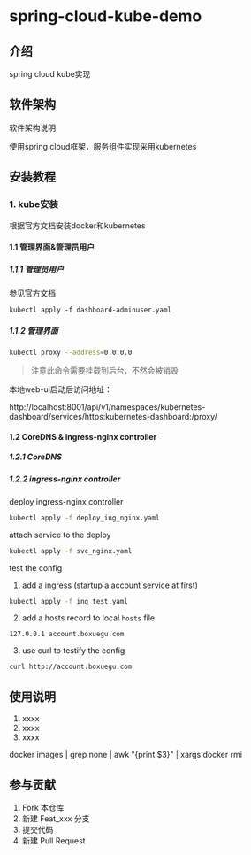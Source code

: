 spring-cloud-kube-demo
============================

## 介绍

spring cloud kube实现

## 软件架构

软件架构说明

使用spring cloud框架，服务组件实现采用kubernetes


## 安装教程

### 1. kube安装 

根据官方文档安装docker和kubernetes

#### 1.1 管理界面&管理员用户

##### 1.1.1 管理员用户

[参见官方文档](https://kubernetes.io/docs/tasks/access-application-cluster/web-ui-dashboard/)

```kubernetes
kubectl apply -f dashboard-adminuser.yaml
```

##### 1.1.2 管理界面

```bash
kubectl proxy --address=0.0.0.0
```

> 注意此命令需要挂载到后台，不然会被销毁

本地web-ui启动后访问地址：

http://localhost:8001/api/v1/namespaces/kubernetes-dashboard/services/https:kubernetes-dashboard:/proxy/

#### 1.2 CoreDNS & ingress-nginx controller

##### 1.2.1 CoreDNS

##### 1.2.2 ingress-nginx controller

deploy ingress-nginx controller

```bash
kubectl apply -f deploy_ing_nginx.yaml
```

attach service to the deploy

```bash
kubectl apply -f svc_nginx.yaml
```

test the config

1. add a ingress (startup a account service at first)

```bash
kubectl apply -f ing_test.yaml
```

2. add a hosts record to local `hosts` file

```text
127.0.0.1 account.boxuegu.com
```

3. use curl to testify the config 

```bash
curl http://account.boxuegu.com
```

## 使用说明

1. xxxx
2. xxxx
3. xxxx

docker images | grep none | awk "{print $3}" | xargs docker rmi

## 参与贡献

1. Fork 本仓库
2. 新建 Feat_xxx 分支
3. 提交代码
4. 新建 Pull Request